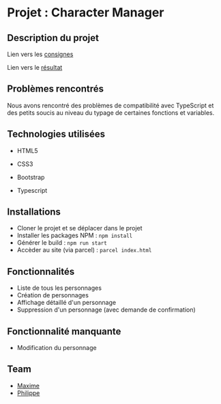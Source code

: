 # Projet : Character Manager


## Description du projet

Lien vers les [consignes](https://github.com/becodeorg/LIE-Jepsen-2.14/tree/master/02-the-hill/02-character-manager)

Lien vers le [résultat](https://happy-franklin-dae7ee.netlify.com/)

## Problèmes rencontrés

Nous avons rencontré des problèmes de compatibilité avec TypeScript et des petits soucis au niveau du typage de certaines fonctions et variables.

## Technologies utilisées

* HTML5

* CSS3

* Bootstrap

* Typescript

## Installations

* Cloner le projet et se déplacer dans le projet
* Installer les packages NPM : `npm install`
* Générer le build : `npm run start`
* Accèder au site (via parcel) : `parcel index.html`

## Fonctionnalités

* Liste de tous les personnages
* Création de personnages
* Affichage détaillé d'un personnage
* Suppression d'un personnage (avec demande de confirmation)

## Fonctionnalité manquante

* Modification du personnage

## Team

*  [Maxime](https://github.com/Maxime-Cao) 
*  [Philippe](https://github.com/haerphi)
